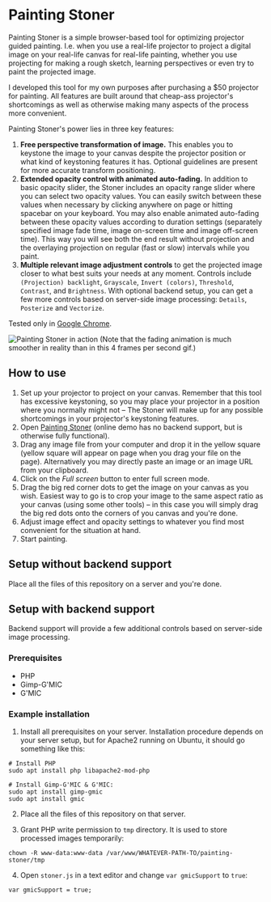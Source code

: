 # Painting Stoner

Painting Stoner is a simple browser-based tool for optimizing projector guided painting. I.e. when you use a real-life projector to project a digital image on your real-life canvas for real-life painting, whether you use projecting for making a rough sketch, learning perspectives or even try to paint the projected image.

I developed this tool for my own purposes after purchasing a $50 projector for painting. All features are built around that cheap-ass projector's shortcomings as well as otherwise making many aspects of the process more convenient.

Painting Stoner's power lies in three key features:
1. **Free perspective transformation of image.** This enables you to keystone the image to your canvas despite the projector position or what kind of keystoning features it has. Optional guidelines are present for more accurate transform positioning.
2. **Extended opacity control with animated auto-fading.** In addition to basic opacity slider, the Stoner includes an opacity range slider where you can select two opacity values. You can easily switch between these values when necessary by clicking anywhere on page or hitting spacebar on your keyboard. You may also enable animated auto-fading between these opacity values according to duration settings (separately specified image fade time, image on-screen time and image off-screen time). This way you will see both the end result without projection and the overlaying projection on regular (fast or slow) intervals while you paint.
3. **Multiple relevant image adjustment controls** to get the projected image closer to what best suits your needs at any moment. Controls include `(Projection) backlight`, `Grayscale`, `Invert (colors)`, `Threshold`, `Contrast`, and `Brightness`. With optional backend setup, you can get a few more controls based on server-side image processing: `Details`, `Posterize` and `Vectorize`.


Tested only in [Google Chrome](https://chrome.google.com).

![Painting Stoner in action](https://storage.googleapis.com/olaviinha/github/ps-4fps.gif)
(Note that the fading animation is much smoother in reality than in this 4 frames per second gif.)

## How to use
1. Set up your projector to project on your canvas. Remember that this tool has excessive keystoning, so you may place your projector in a position where you normally might not – The Stoner will make up for any possible shortcomings in your projector's keystoning features.
2. Open [Painting Stoner](https://inha.asia/dmo/painting-stoner) (online demo has no backend support, but is otherwise fully functional).
3. Drag any image file from your computer and drop it in the yellow square (yellow square will appear on page when you drag your file on the page). Alternatively you may directly paste an image or an image URL from your clipboard.
4. Click on the <i>Full screen</i> button to enter full screen mode.
5. Drag the big red corner dots to get the image on your canvas as you wish. Easiest way to go is to crop your image to the same aspect ratio as your canvas (using some other tools) – in this case you will simply drag the big red dots onto the corners of you canvas and you're done.
6. Adjust image effect and opacity settings to whatever you find most convenient for the situation at hand.
7. Start painting.

## Setup without backend support

Place all the files of this repository on a server and you're done.

## Setup with backend support

Backend support will provide a few additional controls based on server-side image processing.

### Prerequisites
- PHP
- Gimp-G'MIC
- G'MIC

### Example installation

1. Install all prerequisites on your server. Installation procedure depends on your server setup, but for Apache2 running on Ubuntu, it should go something like this:

```
# Install PHP
sudo apt install php libapache2-mod-php
```
```
# Install Gimp-G'MIC & G'MIC: 
sudo apt install gimp-gmic
sudo apt install gmic
``` 

2. Place all the files of this repository on that server.

3. Grant PHP write permission to `tmp` directory. It is used to store processed images temporarily:

```
chown -R www-data:www-data /var/www/WHATEVER-PATH-TO/painting-stoner/tmp
```

4. Open `stoner.js` in a text editor and change `var gmicSupport` to `true`:
```
var gmicSupport = true;
```
